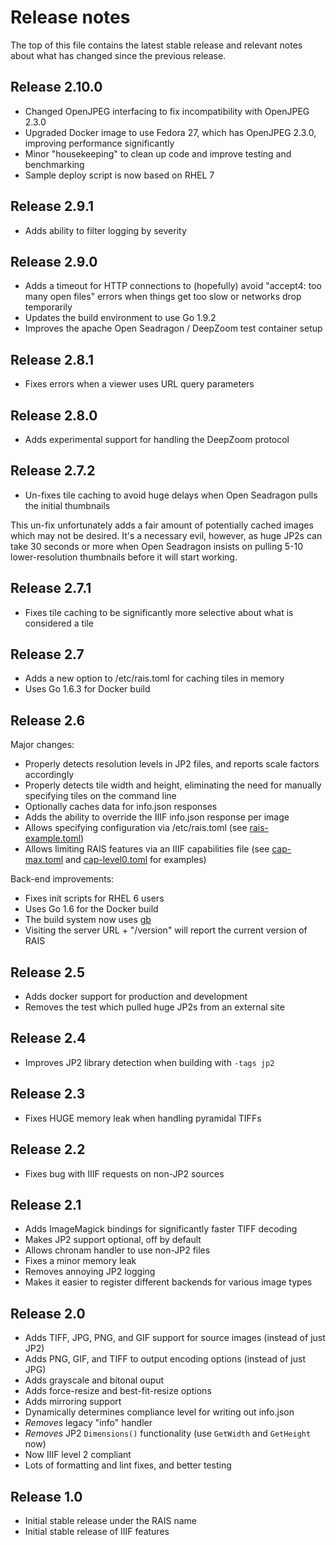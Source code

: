 Release notes
=====

The top of this file contains the latest stable release and relevant notes
about what has changed since the previous release.

Release 2.10.0
-----

- Changed OpenJPEG interfacing to fix incompatibility with OpenJPEG 2.3.0
- Upgraded Docker image to use Fedora 27, which has OpenJPEG 2.3.0, improving performance significantly
- Minor "housekeeping" to clean up code and improve testing and benchmarking
- Sample deploy script is now based on RHEL 7

Release 2.9.1
-----

- Adds ability to filter logging by severity

Release 2.9.0
-----

- Adds a timeout for HTTP connections to (hopefully) avoid "accept4: too many
  open files" errors when things get too slow or networks drop temporarily
- Updates the build environment to use Go 1.9.2
- Improves the apache Open Seadragon / DeepZoom test container setup

Release 2.8.1
-----

- Fixes errors when a viewer uses URL query parameters

Release 2.8.0
-----

- Adds experimental support for handling the DeepZoom protocol

Release 2.7.2
-----

- Un-fixes tile caching to avoid huge delays when Open Seadragon pulls the initial thumbnails

This un-fix unfortunately adds a fair amount of potentially cached images which
may not be desired.  It's a necessary evil, however, as huge JP2s can take 30
seconds or more when Open Seadragon insists on pulling 5-10 lower-resolution
thumbnails before it will start working.

Release 2.7.1
-----

- Fixes tile caching to be significantly more selective about what is considered a tile

Release 2.7
-----

- Adds a new option to /etc/rais.toml for caching tiles in memory
- Uses Go 1.6.3 for Docker build

Release 2.6
-----

Major changes:

- Properly detects resolution levels in JP2 files, and reports scale factors accordingly
- Properly detects tile width and height, eliminating the need for manually specifying tiles on the command line
- Optionally caches data for info.json responses
- Adds the ability to override the IIIF info.json response per image
- Allows specifying configuration via /etc/rais.toml (see [rais-example.toml](rais-example.toml))
- Allows limiting RAIS features via an IIIF capabilities file (see [cap-max.toml](cap-max.toml)
  and [cap-level0.toml](cap-level0.toml) for examples)

Back-end improvements:

- Fixes init scripts for RHEL 6 users
- Uses Go 1.6 for the Docker build
- The build system now uses [gb](https://getgb.io/)
- Visiting the server URL + "/version" will report the current version of RAIS

Release 2.5
-----

- Adds docker support for production and development
- Removes the test which pulled huge JP2s from an external site

Release 2.4
-----

- Improves JP2 library detection when building with `-tags jp2`

Release 2.3
-----

- Fixes HUGE memory leak when handling pyramidal TIFFs

Release 2.2
-----

- Fixes bug with IIIF requests on non-JP2 sources

Release 2.1
-----

- Adds ImageMagick bindings for significantly faster TIFF decoding
- Makes JP2 support optional, off by default
- Allows chronam handler to use non-JP2 files
- Fixes a minor memory leak
- Removes annoying JP2 logging
- Makes it easier to register different backends for various image types

Release 2.0
-----

- Adds TIFF, JPG, PNG, and GIF support for source images (instead of just JP2)
- Adds PNG, GIF, and TIFF to output encoding options (instead of just JPG)
- Adds grayscale and bitonal ouput
- Adds force-resize and best-fit-resize options
- Adds mirroring support
- Dynamically determines compliance level for writing out info.json
- *Removes* legacy "info" handler
- *Removes* JP2 `Dimensions()` functionality (use `GetWidth` and `GetHeight` now)
- Now IIIF level 2 compliant
- Lots of formatting and lint fixes, and better testing

Release 1.0
-----

- Initial stable release under the RAIS name
- Initial stable release of IIIF features
